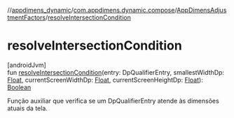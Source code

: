 //[appdimens_dynamic](../../../index.md)/[com.appdimens.dynamic.compose](../index.md)/[AppDimensAdjustmentFactors](index.md)/[resolveIntersectionCondition](resolve-intersection-condition.md)

# resolveIntersectionCondition

[androidJvm]\
fun [resolveIntersectionCondition](resolve-intersection-condition.md)(entry: DpQualifierEntry, smallestWidthDp: [Float](https://kotlinlang.org/api/core/kotlin-stdlib/kotlin/-float/index.html), currentScreenWidthDp: [Float](https://kotlinlang.org/api/core/kotlin-stdlib/kotlin/-float/index.html), currentScreenHeightDp: [Float](https://kotlinlang.org/api/core/kotlin-stdlib/kotlin/-float/index.html)): [Boolean](https://kotlinlang.org/api/core/kotlin-stdlib/kotlin/-boolean/index.html)

Função auxiliar que verifica se um DpQualifierEntry atende às dimensões atuais da tela.